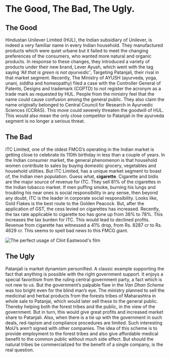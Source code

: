 # The Good, The Bad, The Ugly.

## The Good

Hindustan Unilever Limited (HUL), the Indian subsidiary of Unilever, is indeed a very familiar name in every Indian household. They manufactured products which were quiet urbane but it failed to meet the changing preferences of the consumers, who wanted more natural and organic products. In response to these changes, they introduced a variety of products under their new brand, Lever Ayush, which went with the tag saying _‘All that is green is not ayurvedic’_, Targeting Patanjali, their rival in that market segment. Recently, The Ministry of AYUSH (ayurveda, yoga, unani, siddha and homeopathy) filed a case with the Controller General of Patents, Designs and trademark (CGPTD) to not register the acronym as a trade mark as requested by HUL. People from the ministry feel that the name could cause confusion among the general public. They also claim the name originally belonged to Central Council for Research in Ayurvedic Sciences (CCRAS). This move could severely threaten the goodwill of HUL. This would also mean the only close competitor to Patanjali in the ayurveda segment is no longer a serious threat.

## The Bad

ITC Limited, one of the oldest FMCG’s operating in the Indian market is getting close to celebrate its 110th birthday in less than a couple of years. In the Indian consumer market, the general phenomenon is that household women contribute to sales by buying domestic grocery, vegetables and household utilities. But ITC Limited, has a unique market segment to boast of, the Indian men population. Guess what, **cigarette**. Cigarette and bidis are the major source of revenue for ITC. They sell 81% of the cigarettes in the Indian tobacco market. If men puffing smoke, burning his lungs and troubling his near ones is social responsibility in any sense, then beyond any doubt, ITC is the leader in corporate social responsibility. Looks like, Gold Flakes is the best route to the Golden Peacock. But, after the application of GST, the cess levied on cigarettes has increased. Recently, the tax rate applicable to cigarette too has gone up from 38% to 78%. This increases the tax burden for ITC. This would lead to declined profits. Revenue from cigarette has witnessed a 41% drop, from Rs. 8287 cr to Rs. 4629 cr. This seems to spell bad news to this FMCG giant.

![The perfect usage of Clint Eastwood's film](https://images.unsplash.com/photo-1525328437458-0c4d4db7cab4?ixlib=rb-1.2.1&q=80&fm=jpg&crop=entropy&cs=tinysrgb&w=2000&fit=max&ixid=eyJhcHBfaWQiOjExNzczfQ)

## The Ugly

Patanjali is market dynamism personified. A classic example supporting the fact that anything is possible with the right government support. It enjoys a special favoritism from the ruling central government party, a fact which is not new to us. But the government’s palpable flaw in the _Van Dhan Scheme_ was too bright even for the blind man’s eye. The ministry planned to sell the medicinal and herbal products from the forests tribes of Maharashtra in whole sale to Patanjai, which would later sell these to the general public. Thereby helping both the forest tribes and the public, in the view of the government. But in turn, this would give great profits and increased market share to Patanjali. Also, when there is a tie up with the government in such deals, red-tapism and compliance procedures are limited. Such interesting MoU’s aren’t signed with other companies. The idea of this scheme is to provide employment to the forest tribes and also give affordable medical benefit to the common public without much side effect. But should the natural tribes be commercialized for the benefit of a single company, is the real question.
